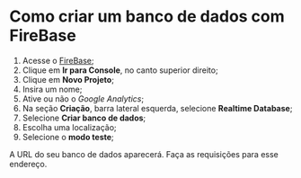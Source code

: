 # Como criar um banco de dados com FireBase

1. Acesse o [FireBase](https://firebase.google.com/);
2. Clique em **Ir para Console**, no canto superior direito;
3. Clique em **Novo Projeto**;
4. Insira um nome;
5. Ative ou não o _Google Analytics_;
6. Na seção **Criação**, barra lateral esquerda, selecione **Realtime Database**;
7. Selecione **Criar banco de dados**;
8. Escolha uma localização;
9. Selecione o **modo teste**;

A URL do seu banco de dados aparecerá. Faça as requisições para esse endereço.
